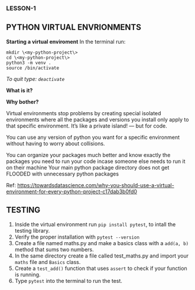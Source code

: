 ### LESSON-1

## PYTHON VIRTUAL ENVRIONMENTS

**Starting a virtual enviroment**
In the terminal run: 
```
mkdir \<my-python-project\>
cd \<my-python-project\>
python3 -m venv .
source /bin/activate
```
*To quit type: `deactivate`*

**What is it?**

**Why bother?**

Virtual environments stop problems by creating special isolated environments where all the packages and versions you install only apply to that specific environment. It’s like a private island! — but for code.

You can use any version of python you want for a specific environment without having to worry about collisions.

You can organize your packages much better and know exactly the packages you need to run your code incase someone else needs to run it on their machine
Your main python package directory does not get FLOODED with unnecessary python packages

Ref: https://towardsdatascience.com/why-you-should-use-a-virtual-environment-for-every-python-project-c17dab3b0fd0

## TESTING

1. Inside the virtual environment run `pip install pytest`, to intall the testing library. 
2. Verify the proper installation with `pytest --version`
3. Create a file named maths.py and make a basics class with a `add(a, b)` method that sums two numbers.
4. In the same directory create a file called test_maths.py and import your `maths` file and `Basics` class.
5. Create a `test_add()` function that uses `assert` to check if your function is running.
6. Type `pytest` into the terminal to run the test.

